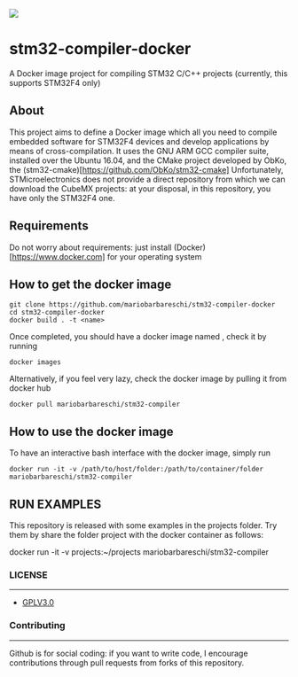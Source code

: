 [![](https://images.microbadger.com/badges/image/mariobarbareschi/stm32-compiler.svg)](https://microbadger.com/images/mariobarbareschi/stm32-compiler "Get your own image badge on microbadger.com")
# stm32-compiler-docker
A Docker image project for compiling STM32 C/C++ projects (currently, this supports STM32F4 only)

## About ##
This project aims to define a Docker image which all you need to compile embedded software for STM32F4 devices and develop applications by means of cross-compilation.
It uses the GNU ARM GCC compiler suite, installed over the Ubuntu 16.04, and the CMake project developed by ObKo, the (stm32-cmake)[https://github.com/ObKo/stm32-cmake]
Unfortunately, STMicroelectronics does not provide a direct repository from which we can download the CubeMX projects: at your disposal, in this repository, you have only the STM32F4 one.

## Requirements ##
Do not worry about requirements: just install (Docker)[https://www.docker.com] for your operating system

## How to get the docker image ##

    git clone https://github.com/mariobarbareschi/stm32-compiler-docker
    cd stm32-compiler-docker
    docker build . -t <name>

Once completed, you should have a docker image named <name>, check it by running

    docker images

Alternatively, if you feel very lazy, check the docker image by pulling it from docker hub

    docker pull mariobarbareschi/stm32-compiler

## How to use the docker image ##
To have an interactive bash interface with the docker image, simply run

    docker run -it -v /path/to/host/folder:/path/to/container/folder mariobarbareschi/stm32-compiler

## RUN EXAMPLES ##
This repository is released with some examples in the projects folder.
Try them by share the folder project with the docker container as follows:

docker run -it -v projects:~/projects mariobarbareschi/stm32-compiler

### LICENSE ###
--------

* [GPLV3.0](https://www.gnu.org/licenses/licenses.html)

### Contributing ###
----------

Github is for social coding: if you want to write code, I encourage contributions through pull requests from forks of this repository.

